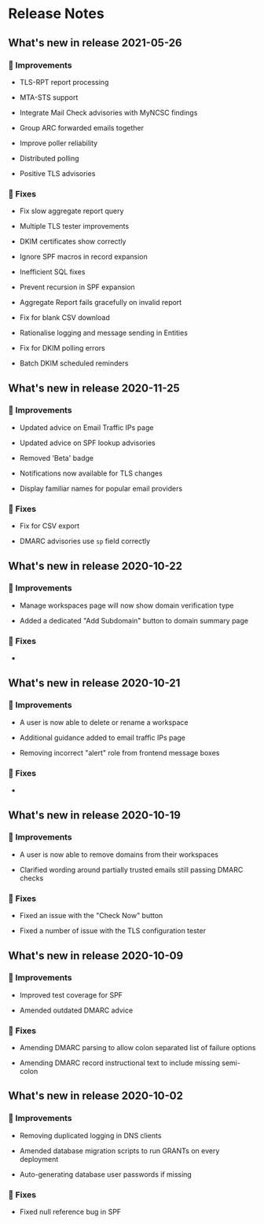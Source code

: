 # Release Notes


## What's new in release 2021-05-26

### :rocket: Improvements

- TLS-RPT report processing

- MTA-STS support

- Integrate Mail Check advisories with MyNCSC findings

- Group ARC forwarded emails together

- Improve poller reliability

- Distributed polling

- Positive TLS advisories

### :bug: Fixes

- Fix slow aggregate report query

- Multiple TLS tester improvements

- DKIM certificates show correctly

- Ignore SPF macros in record expansion

- Inefficient SQL fixes

- Prevent recursion in SPF expansion

- Aggregate Report fails gracefully on invalid report

- Fix for blank CSV download

- Rationalise logging and message sending in Entities

- Fix for DKIM polling errors

- Batch DKIM scheduled reminders


## What's new in release 2020-11-25

### :rocket: Improvements

- Updated advice on Email Traffic IPs page

- Updated advice on SPF lookup advisories

- Removed 'Beta' badge

- Notifications now available for TLS changes

- Display familiar names for popular email providers

### :bug: Fixes

- Fix for CSV export

- DMARC advisories use `sp` field correctly


## What's new in release 2020-10-22

### :rocket: Improvements

- Manage workspaces page will now show domain verification type

- Added a dedicated "Add Subdomain" button to domain summary page

### :bug: Fixes

- 


## What's new in release 2020-10-21

### :rocket: Improvements

- A user is now able to delete or rename a workspace

- Additional guidance added to email traffic IPs page

- Removing incorrect "alert" role from frontend message boxes

### :bug: Fixes

- 


## What's new in release 2020-10-19

### :rocket: Improvements

- A user is now able to remove domains from their workspaces

- Clarified wording around partially trusted emails still passing DMARC checks

### :bug: Fixes

- Fixed an issue with the "Check Now" button

- Fixed a number of issue with the TLS configuration tester


## What's new in release 2020-10-09

### :rocket: Improvements

- Improved test coverage for SPF

- Amended outdated DMARC advice 

### :bug: Fixes

- Amending DMARC parsing to allow colon separated list of failure options

- Amending DMARC record instructional text to include missing semi-colon


## What's new in release 2020-10-02

### :rocket: Improvements

- Removing duplicated logging in DNS clients

- Amended database migration scripts to run GRANTs on every deployment

- Auto-generating database user passwords if missing

### :bug: Fixes

- Fixed null reference bug in SPF
